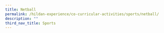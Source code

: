 ```yaml
---
title: Netball
permalink: /hildan-experience/co-curricular-activities/sports/netball/
description: ""
third_nav_title: Sports
---
```


